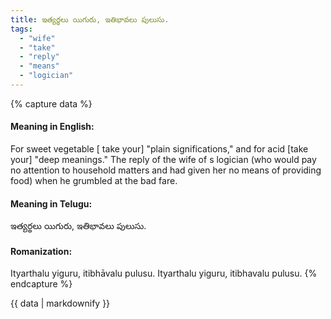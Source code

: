 ```yaml
---
title: ఇత్యర్థలు యిగురు, ఇతిభావలు పులుసు.
tags:
  - "wife"
  - "take"
  - "reply"
  - "means"
  - "logician"
---
```


{% capture data %}
#### Meaning in English:
For sweet vegetable [ take your] "plain significations," and for acid [take your] "deep meanings."
The reply of the wife of s logician (who would pay no attention to household matters and had given her no means of providing food) when he grumbled at the bad fare.

#### Meaning in Telugu:
ఇత్యర్థలు యిగురు, ఇతిభావలు పులుసు.

#### Romanization:
Ityarthalu yiguru, itibhāvalu pulusu.
Ityarthalu yiguru, itibhavalu pulusu.
{% endcapture %}

{{ data | markdownify }}

